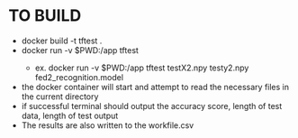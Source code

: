 # TO BUILD
- docker build -t tftest . 
- docker run -v $PWD:/app tftest <X input file> <y input file> <global model name> 
  - ex. docker run -v $PWD:/app tftest testX2.npy testy2.npy fed2_recognition.model
- the docker container will start and attempt to read the necessary files in the current directory
- if successful terminal should output the accuracy score, length of test data, length of test output
 - The results are also written to the workfile.csv
